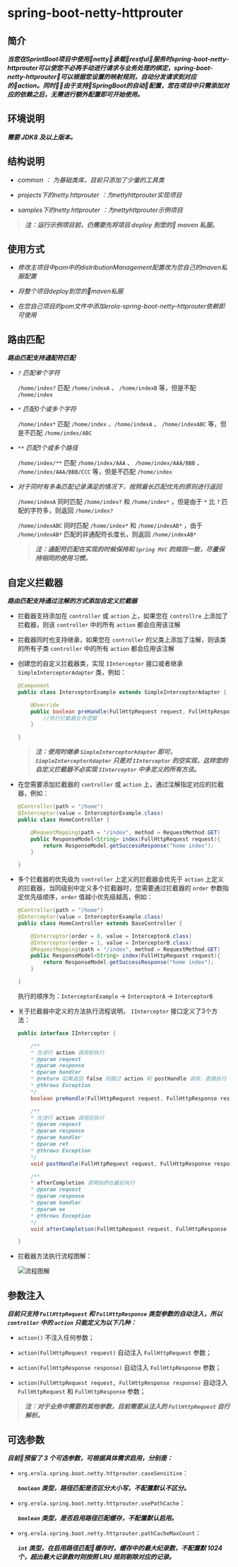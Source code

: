 # spring-boot-netty-httprouter


## 简介

***当您在SprintBoot项目中使用netty承载restful服务时spring-boot-netty-httprouter可以使您不必再手动进行请求与业务处理的绑定，spring-boot-netty-httprouter可以根据您设置的映射规则，自动分发请求到对应的action。同时由于支持SpringBoot的自动配置，您在项目中只需添加对应的依赖之后，无需进行额外配置即可开始使用。***


## 环境说明

***需要 JDK8 及以上版本。***


## 结构说明

- *common ： 为基础类库，目前只添加了少量的工具类*

- *projects下的netty.httprouter ：为nettyhttprouter实现项目*

- *samples下的netty.httprouter ：为nettyhttprouter示例项目*

> ***注：运行示例项目前，仍需要先将项目 deploy 到您的 maven 私服。***


## 使用方式

- *修改主项目中pom中的distributionManagement配置改为您自己的maven私服配置*

- *将整个项目deploy到您的maven私服*

- *在您自己项目的pom文件中添加erola-spring-boot-netty-httprouter依赖即可使用*
  

## 路由匹配

***路由匹配支持通配符匹配***

- *`?` 匹配单个字符*
  
    `/home/index?` 匹配 `/home/indexA` 、 `/home/indexB` 等，但是不配 `/home/index`

- *`*` 匹配0个或多个字符*

    `/home/index*` 匹配 `/home/index` 、`/home/indexA` 、 `/home/indexABC` 等，但是不匹配 `/home/index/ABC`

- *`**` 匹配1个或多个路径*

    `/home/index/**` 匹配 `/home/index/AAA` 、 `/home/index/AAA/BBB` 、 `/home/index/AAA/BBB/CCC` 等，但是不匹配 `/home/index`
  
- *对于同时有多条匹配记录满足的情况下，按照最长匹配优先的原则进行返回*

    `/home/indexA` 同时匹配 `/home/index?` 和 `/home/index*` ，但是由于 `*` 比 `?` 匹配的字符多，则返回 `/home/index?`

    `/home/indexABC` 同时匹配 `/home/index*` 和 `/home/indexAB*` ，由于 `/home/indexAB*` 匹配的非通配符长度长，则返回 `/home/indexAB*`
  
   > ***注：通配符匹配在实现的时候保持和 `Spring MVC` 的规则一致，尽量保持相同的使用习惯。***


## 自定义拦截器

***路由匹配支持通过注解的方式添加自定义拦截器***

- 拦截器支持添加在 `controller` 或 `action` 上，如果您在 `controllre` 上添加了拦截器，则该 `controller` 中的所有 `action` 都会应用该注解

- 拦截器同时也支持继承，如果您在 `controller` 的父类上添加了注解，则该类的所有子类 `controller` 中的所有 `action` 都会应用该注解

- 创建您的自定义拦截器类，实现 `IInterceptor` 接口或者继承 `SimpleInterceptorAdapter` 类，例如：

    ```java
    @Component
    public class InterceptorExample extends SimpleInterceptorAdapter {

        @Override
        public boolean preHandle(FullHttpRequest request, FullHttpResponse response, Method handler) throws Exception {
            //执行拦截器业务逻辑
        }

    }
    ```

    > ***注：使用时继承 `SimpleInterceptorAdapter` 即可， `SimpleInterceptorAdapter` 只是对 `IInterceptor` 的空实现，这样您的自定义拦截器不必实现 `IInterceptor` 中多定义的所有方法。***

- 在您需要添加拦截器的 `controller` 或 `action` 上，通过注解指定对应的拦截器，例如：

    ```java
    @Controller(path = "/home")
    @Interceptor(value = InterceptorExample.class)
    public class HomeController {

        @RequestMapping(path = "/index", method = RequestMethod.GET)
        public ResponseModel<String> index(FullHttpRequest request){
            return ResponseModel.getSuccessResponse("home index");
        }

    }
    ```
- 多个拦截器的优先级为 `controller` 上定义的拦截器会优先于 `action` 上定义的拦截器，当同级别中定义多个拦截器时，您需要通过拦截器的 `order` 参数指定优先级顺序，`order` 值越小优先级越高，例如：

    ```java
    @Controller(path = "/home")
    @Interceptor(value = InterceptorExample.class)
    public class HomeController extends BaseController {

        @Interceptor(order = 0, value = InterceptorA.class)
        @Interceptor(order = 1, value = InterceptorB.class)
        @RequestMapping(path = "/index", method = RequestMethod.GET)
        public ResponseModel<String> index(FullHttpRequest request){
            return ResponseModel.getSuccessResponse("home index");
        }

    }
    ```
    执行的顺序为：`InterceptorExample` -> `InterceptorA` -> `InterceptorB`

- 关于拦截器中定义的方法执行流程说明， `IInterceptor` 接口定义了3个方法：

    ```java
    public interface IInterceptor {

        /**
        * 在进行 action 调用前执行
        * @param request
        * @param response
        * @param handler
        * @return 如果返回 false 则跳过 action 和 postHandle 调用，直接执行 afterCompletion
        * @throws Exception
        */
        boolean preHandle(FullHttpRequest request, FullHttpResponse response, Method handler)throws Exception;

        /**
        * 在进行 action 调用后执行
        * @param request
        * @param response
        * @param handler
        * @param ret
        * @throws Exception
        */
        void postHandle(FullHttpRequest request, FullHttpResponse response, Method handler, Object ret)throws Exception;

        /**
        * afterCompletion 调用始终在最后执行
        * @param request
        * @param response
        * @param handler
        * @param ex
        * @throws Exception
        */
        void afterCompletion(FullHttpRequest request, FullHttpResponse response, Method handler, Exception ex)throws Exception;

    }
    ```

- 拦截器方法执行流程图解：

    ![流程图解](spring/boot/projects/netty/httprouter/interceptorflow.png)


## 参数注入

***目前只支持 `FullHttpRequest` 和 `FullHttpResponse` 类型参数的自动注入，所以 `controller` 中的 `action` 只能定义为以下几种：***

- `action()` 不注入任何参数；

- `action(FullHttpRequest request)` 自动注入 `FullHttpRequest` 参数；

- `action(FullHttpResponse response)` 自动注入 `FullHttpResponse` 参数；

- `action(FullHttpRequest request, FullHttpResponse response)` 自动注入 `FullHttpRequest` 和 `FullHttpResponse` 参数；

> ***注：对于业务中需要的其他参数，目前需要从注入的 `FullHttpRequest` 自行解析。***


## 可选参数

***目前预留了 3 个可选参数，可根据具体需求启用，分别是：***

- `org.erola.spring.boot.netty.httprouter.caseSensitive`：

    ***`boolean` 类型，路径匹配是否区分大小写，不配置默认不区分。***

- `org.erola.spring.boot.netty.httprouter.usePathCache`：

    ***`boolean` 类型，是否启用路径匹配缓存，不配置默认启用。***

- `org.erola.spring.boot.netty.httprouter.pathCacheMaxCount`：

    ***`int` 类型，在启用路径匹配缓存时，缓存中的最大纪录数，不配置默 1024 个，超出最大记录数时则按照 LRU 规则剔除对应的记录。***